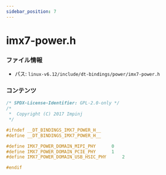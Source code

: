 ```yaml
---
sidebar_position: 7
---
```

# imx7-power.h

### ファイル情報

- パス: `linux-v6.12/include/dt-bindings/power/imx7-power.h`

### コンテンツ

```h
/* SPDX-License-Identifier: GPL-2.0-only */
/*
 *  Copyright (C) 2017 Impinj
 */

#ifndef __DT_BINDINGS_IMX7_POWER_H__
#define __DT_BINDINGS_IMX7_POWER_H__

#define IMX7_POWER_DOMAIN_MIPI_PHY		0
#define IMX7_POWER_DOMAIN_PCIE_PHY		1
#define IMX7_POWER_DOMAIN_USB_HSIC_PHY		2

#endif

```
